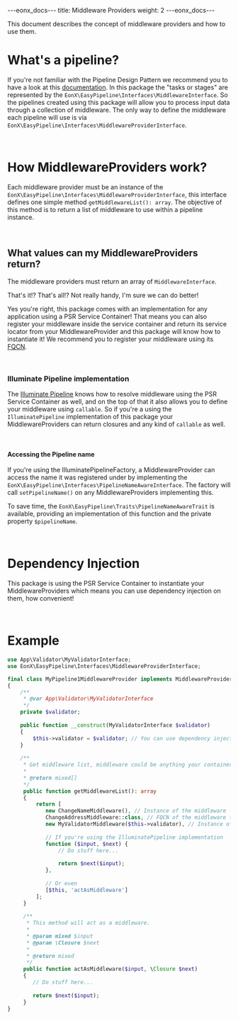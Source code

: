 ---eonx_docs---
title: Middleware Providers
weight: 2
---eonx_docs---

This document describes the concept of middleware providers and how to use them.

# What's a pipeline?

If you're not familiar with the Pipeline Design Pattern we recommend you to have a look at this [documentation][1].
In this package the "tasks or stages" are represented by the `EonX\EasyPipeline\Interfaces\MiddlewareInterface`.
So the pipelines created using this package will allow you to process input data through a collection of middleware.
The only way to define the middleware each pipeline will use is via `EonX\EasyPipeline\Interfaces\MiddlewareProviderInterface`.

<br>

# How MiddlewareProviders work?

Each middleware provider must be an instance of the `EonX\EasyPipeline\Interfaces\MiddlewareProviderInterface`,
this interface defines one simple method `getMiddlewareList(): array`. The objective of this method is to return a list
of middleware to use within a pipeline instance.

<br>

## What values can my MiddlewareProviders return?

The middleware providers must return an array of `MiddlewareInterface`.


That's it!? That's all!? Not really handy, I'm sure we can do better!


Yes you're right, this package comes with an implementation for any application using a PSR Service Container!
That means you can also register your middleware inside the service container and return its service locator from your
MiddlewareProvider and this package will know how to instantiate it! We recommend you to register your middleware using
its [FQCN][2].

<br>

### Illuminate Pipeline implementation

The [Illuminate Pipeline][3] knows how to resolve middleware using the PSR Service Container as well, and on the top of 
that it also allows you to define your middleware using `callable`. So if you're a using the `IlluminatePipeline` 
implementation of this package your MiddlewareProviders can return closures and any kind of `callable` as well.

<br>

#### Accessing the Pipeline name 

If you're using the IlluminatePipelineFactory, a MiddlewareProvider can access the name it was registered under by implementing the `EonX\EasyPipeline\Interfaces\PipelineNameAwareInterface`.
The factory will call `setPipelineName()` on any MiddlewareProviders implementing this.

To save time, the `EonX\EasyPipeline\Traits\PipelineNameAwareTrait` is available, providing an implementation of this function and the private property `$pipelineName`.

<br>

# Dependency Injection

This package is using the PSR Service Container to instantiate your MiddlewareProviders which means you can use 
dependency injection on them, how convenient!

<br>

# Example

```php
use App\Validator\MyValidatorInterface;
use EonX\EasyPipeline\Interfaces\MiddlewareProviderInterface;

final class MyPipeline1MiddlewareProvider implements MiddlewareProviderInterface
{
    /**
     * @var App\Validator\MyValidatorInterface
     */
    private $validator;
    
    public function __construct(MyValidatorInterface $validator)
    {
        $this->validator = $validator; // You can use dependency injection
    }
    
    /**
     * Get middleware list, middleware could be anything your container can resolve.
     *
     * @return mixed[]
     */
     public function getMiddlewareList(): array
     {
         return [
            new ChangeNameMiddleware(), // Instance of the middleware
            ChangeAddressMiddleware::class, // FQCN of the middleware to be resolve by the service container
            new MyValidatorMiddleware($this->validator), // Instance of the middleware with dependency injection
            
            // If you're using the IlluminatePipeline implementation
            function ($input, $next) {
                // Do stuff here...
                
                return $next($input);
            },
            
            // Or even
            [$this, 'actAsMiddleware']
         ];
     }
     
     /**
      * This method will act as a middleware.
      * 
      * @param mixed $input
      * @param \Closure $next
      *
      * @return mixed
      */
     public function actAsMiddleware($input, \Closure $next)
     {
        // Do stuff here...
                        
        return $next($input);
     }
}
```

[1]: https://www.cise.ufl.edu/research/ParallelPatterns/PatternLanguage/AlgorithmStructure/Pipeline.htm
[2]: https://en.wikipedia.org/wiki/Fully_qualified_name
[3]: https://packagist.org/packages/illuminate/pipeline
